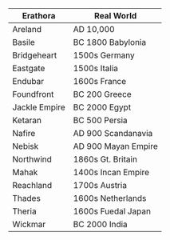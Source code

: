 Erathora | Real World 
---------|-----------
Areland | AD 10,000 
Basile | BC 1800 Babylonia
Bridgeheart | 1500s Germany 
Eastgate | 1500s Italia
Endubar | 1600s France 
Foundfront | BC 200 Greece 
Jackle Empire | BC 2000 Egypt 
Ketaran | BC 500 Persia 
Nafire | AD 900 Scandanavia 
Nebisk | AD 900 Mayan Empire
Northwind | 1860s Gt. Britain 
Mahak | 1400s Incan Empire
Reachland | 1700s Austria
Thades | 1600s Netherlands 
Theria | 1600s Fuedal Japan 
Wickmar | BC 2000 India 
